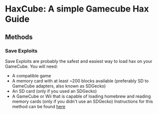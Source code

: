 # HaxCube: A simple Gamecube Hax Guide

## Methods

### Save Exploits
Save Exploits are probably the safest and easiest way to load hax on your GameCube.
You will need:
- A compatible game
- A memory card with at least ~200 blocks available (preferably SD to GameCube adapters, also known as SDGecko)
- An SD card (only if you used an SDGecko)
- A GameCube or Wii that is capable of loading homebrew and reading memory cards (only if you didn't use an SDGecko)
Instructions for this method can be found [here](#)
